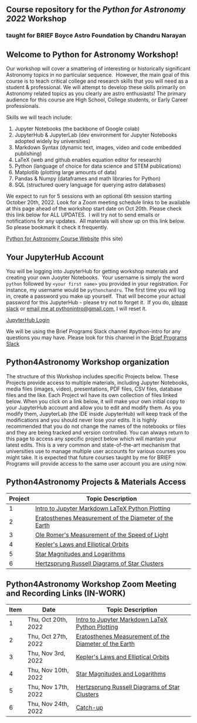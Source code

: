 ## Course repository for the ***Python for Astronomy 2022*** Workshop 
### taught for BRIEF Boyce Astro Foundation by Chandru Narayan

## Welcome to Python for Astronomy Workshop! 
Our workshop will cover a smattering of interesting or historically significant Astronomy topics in no particular sequence.  However, the main goal of this course is to teach critical college and research skills that you will need as a student & professional. We will attempt to develop these skills primarily on Astronomy related topics as you clearly are astro enthusiasts!  The primary audience for this course are High School, College students, or Early Career professionals. 

Skills we will teach include:
1. Jupyter Notebooks (the backbone of Google colab)
1. JupyterHub & JupyterLab (dev environment for Jupyter Notebooks adopted widely by universities)
1. Markdown Syntax (dynamic text, images, video and code embedded publishing)
1. LaTeX (web and github enables equation editor for research)
1. Python (language of choice for data science and STEM publications)
1. Matplotlib (plotting large amounts of data)
1. Pandas & Numpy (dataframes and math libraries for Python)
1. SQL (structured query language for querying astro databases)

We expect to run for 5 sessions with an optional 6th session starting October 20th, 2022. Look for a Zoom meeting schedule links to be available at this page ahead of the workshop start date on Oct 20th. Please check this link below for ALL UPDATES.  I will try not to send emails or notifications for any updates.  All materials will show up on this link below.  So please bookmark it check it frequently. 

[Python for Astronomy Course Website](http://drunarayan.github.io/python4astronomy)  (this site)

## Your JupyterHub Account
You will be logging into JupyterHub for getting workshop materials and creating your own Juoyter Notebooks.  Your username is simply the word ```python``` followed by ```<your first name>``` you provided in your registration. For instance, my username would be ```pythonchandru```. The first time you will log in, create a password you make up yourself.  That will become your actual password for this JupyterHub - please try not to forget it.  If you do, [please slack](https://briefprograms.slack.com/archives/C037H58JUV6) or [email me at pythonintro@gmail.com](email://pythonintro@gmail.com), I will reset it.

[JupyterHub Login](https://bushastrolab.com/hub/login)

We will be using the Brief Programs Slack channel #python-intro for any questions you may have. Please look for this channel in the [Brief Programs Slack](https://briefprograms.slack.com/archives/C037H58JUV6)

## Python4Astronomy Workshop organization
The structure of this Workshop includes specific Projects below.  These Projects provide access to multiple materials, including Jupyter Notebooks, media files (images, video), presentations, PDF files, CSV files, database files and the like.  Each Project wil have its own collection of files linked below.  When you click on a link below, it will make your own initial copy to your JupyterHub account and allow you to edit and modify them.  As you modify them, JupyterLab (the IDE inside JupyterHub) will keep track of the modifications and you should never lose your edits.  It is highly recommended that you do not change the names of the notebooks or files and they are being tracked and version controlled. You can always return to this page to access any specific project below which will mantain your latest edits.  This is a very common and state-of-the-art mechanism that universities use to manage multiple user accounts for various courses you might take.  It is expected that future courses taught by me for BRIEF Programs will provide access to the same user account you are using now.

## Python4Astronomy Projects & Materials Access
Project|Topic Description
---|---
1|[Intro to Jupyter Markdown LaTeX Python Plotting](https://drunarayan.github.io/python4astronomy/intro_jupyter_python)
2|[Eratosthenes Measurement of the Diameter of the Earth](https://drunarayan.github.io/python4astronomy/dia_of_earth)
3|[Ole Romer's Measurement of the Speed of Light](https://drunarayan.github.io/python4astronomy/speed_of_light)
4|[Kepler's Laws and Elliptical Orbits](https://drunarayan.github.io/python4astronomy/keplerian_orbits)
5|[Star Magnitudes and Logarithms](https://drunarayan.github.io/python4astronomy/star_magnitudes)
6|[Hertzsprung Russell Diagrams of Star Clusters](https://drunarayan.github.io/python4astronomy/cluster_hrd)

## Python4Astronomy Workshop Zoom Meeting and Recording Links (IN-WORK)
Item|Date|Topic Description
---|---|---
1|Thu, Oct 20th, 2022|[Intro to Jupyter Markdown LaTeX Python Plotting](https://drunarayan.github.io/python4astronomy/intro_jupyter_python)
2|Thu, Oct 27th, 2022|[Eratosthenes Measurement of the Diameter of the Earth](https://drunarayan.github.io/python4astronomy/dia_of_earth)
3|Thu, Nov 3rd, 2022|[Kepler's Laws and Elliptical Orbits](https://drunarayan.github.io/python4astronomy/keplerian_orbits)
4|Thu, Nov 10th, 2022|[Star Magnitudes and Logarithms](https://drunarayan.github.io/python4astronomy/star_magnitudes)
5|Thu, Nov 17th, 2022|[Hertzsprung Russell Diagrams of Star Clusters](https://drunarayan.github.io/python4astronomy/cluster_hrd)
6|Thu, Nov 24th, 2022|[Catch-up]()
